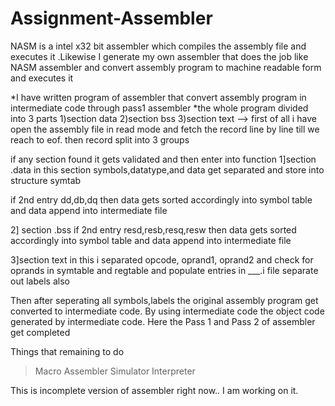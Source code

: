 # Assignment-Assembler
NASM is a intel x32 bit assembler which compiles the assembly file and executes it .Likewise I generate my own assembler that  does the job like NASM assembler and convert assembly program to machine readable form and executes it

*I have written program of assembler that convert assembly program in
intermediate code through pass1 assembler
*the whole program divided into 3 parts
1)section data
2)section bss
3)section text
-->
first of all i have open the assembly file in read mode and fetch the record line by line till we reach to eof.
then record split into 3 groups

if any section found it gets validated and then enter into function 
1]section .data
in this section symbols,datatype,and data get separated and store into structure symtab

if 2nd entry dd,db,dq then data gets sorted accordingly into symbol table and data append into intermediate file

2] section .bss
if 2nd entry resd,resb,resq,resw then data gets sorted accordingly into symbol table and data append into intermediate file

3]section text
in this i separated opcode, oprand1, oprand2 and check for oprands in symtable and regtable and populate entries in ___.i file
separate out labels also

Then after seperating all symbols,labels the original assembly program get converted to intermediate code.
By using intermediate code the object code generated by intermediate code.
Here the Pass 1 and Pass 2 of assembler get completed


Things that remaining to do
>Macro Assembler
>Simulator
>Interpreter

This is incomplete version of assembler right now..
I am working on it.
